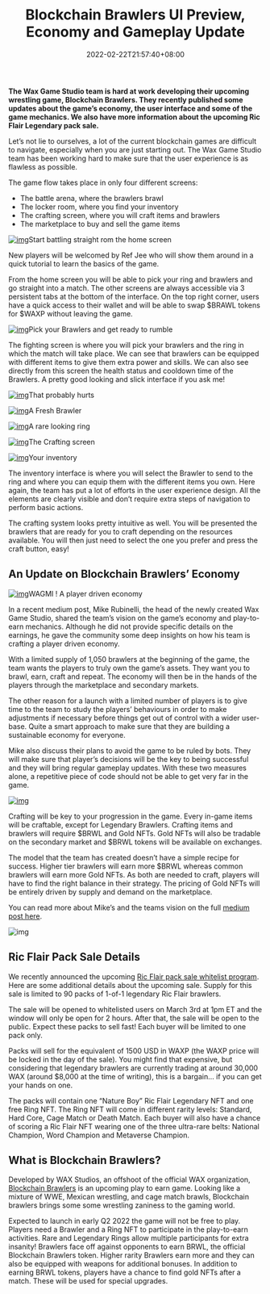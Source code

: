 ﻿---
title: "Blockchain Brawlers UI Preview, Economy and Gameplay Update"
date: 2022-02-22T21:57:40+08:00
lastmod: 2022-02-22T16:45:40+08:00
draft: false
authors: ["Lyndon"]
description: "The Wax Game Studio team is hard at work developing their upcoming wrestling game, Blockchain Brawlers. They recently published some updates about the game¡¯s economy, the user interface and some of the game mechanics. We also have more information about the upcoming Ric Flair Legendary pack sale."
featuredImage: "blockchain-brawlers-ui-preview-economy-and-gameplay-update.jpg"
tags: ["Strategy Games","Play to Earn"]
categories: ["news"]
news: ["Strategy Games"]
weight: 
lightgallery: true
pinned: false
recommend: false
recommend1: false
---

**The Wax Game Studio team is hard at work developing their upcoming wrestling game, Blockchain Brawlers. They recently published some updates about the game’s economy, the user interface and some of the game mechanics. We also have more information about the upcoming Ric Flair Legendary pack sale.**

Let’s not lie to ourselves, a lot of the current blockchain games are difficult to navigate, especially when you are just starting out. The Wax Game Studio team has been working hard to make sure that the user experience is as flawless as possible.

The game flow takes place in only four different screens:

- The battle arena, where the brawlers brawl
- The locker room, where you find your inventory
- The crafting screen, where you will craft items and brawlers
- The marketplace to buy and sell the game items

[![img](https://www.playtoearn.online/wp-content/uploads/2022/02/welcome-screen-1024x576.jpg)](https://www.playtoearn.online/wp-content/uploads/2022/02/welcome-screen.jpg)Start battling straight rom the home screen

New players will be welcomed by Ref Jee who will show them around in a quick tutorial to learn the basics of the game.

From the home screen you will be able to pick your ring and brawlers and go straight into a match. The other screens are always accessible via 3 persistent tabs at the bottom of the interface. On the top right corner, users have a quick access to their wallet and will be able to swap $BRAWL tokens for $WAXP without leaving the game.

[![img](https://www.playtoearn.online/wp-content/uploads/2022/02/fighting-screen-1024x576.jpg)](https://www.playtoearn.online/wp-content/uploads/2022/02/fighting-screen.jpg)Pick your Brawlers and get ready to rumble

The fighting screen is where you will pick your brawlers and the ring in which the match will take place. We can see that brawlers can be equipped with different items to give them extra power and skills. We can also see directly from this screen the health status and cooldown time of the Brawlers. A pretty good looking and slick interface if you ask me!

[![img](https://www.playtoearn.online/wp-content/uploads/2022/02/baseball-bat.jpg)](https://www.playtoearn.online/wp-content/uploads/2022/02/baseball-bat.jpg)That probably hurts

[![img](https://www.playtoearn.online/wp-content/uploads/2022/02/brawler.jpg)](https://www.playtoearn.online/wp-content/uploads/2022/02/brawler.jpg)A Fresh Brawler

[![img](https://www.playtoearn.online/wp-content/uploads/2022/02/cage-match.jpg)](https://www.playtoearn.online/wp-content/uploads/2022/02/cage-match.jpg)A rare looking ring

[![img](https://www.playtoearn.online/wp-content/uploads/2022/02/crafting-screen-1024x576.jpg)](https://www.playtoearn.online/wp-content/uploads/2022/02/crafting-screen.jpg)The Crafting screen

[![img](https://www.playtoearn.online/wp-content/uploads/2022/02/inventory-screen-1024x576.jpg)](https://www.playtoearn.online/wp-content/uploads/2022/02/inventory-screen.jpg)Your inventory

The inventory interface is where you will select the Brawler to send to the ring and where you can equip them with the different items you own. Here again, the team has put a lot of efforts in the user experience design. All the elements are clearly visible and don’t require extra steps of navigation to perform basic actions.

The crafting system looks pretty intuitive as well. You will be presented the brawlers that are ready for you to craft depending on the resources available. You will then just need to select the one you prefer and press the craft button, easy!

## An Update on Blockchain Brawlers’ Economy

[![img](https://www.playtoearn.online/wp-content/uploads/2022/02/blockchain-brawlers-economy-1024x576.jpg)](https://www.playtoearn.online/wp-content/uploads/2022/02/blockchain-brawlers-economy.jpg)WAGMI ! A player driven economy

In a recent medium post, Mike Rubinelli, the head of the newly created Wax Game Studio, shared the team’s vision on the game’s economy and play-to-earn mechanics. Although he did not provide specific details on the earnings, he gave the community some deep insights on how his team is crafting a player driven economy.

With a limited supply of 1,050 brawlers at the beginning of the game, the team wants the players to truly own the game’s assets. They want you to brawl, earn, craft and repeat. The economy will then be in the hands of the players through the marketplace and secondary markets.

The other reason for a launch with a limited number of players is to give time to the team to study the players’ behaviours in order to make adjustments if necessary before things get out of control with a wider user-base. Quite a smart approach to make sure that they are building a sustainable economy for everyone.

Mike also discuss their plans to avoid the game to be ruled by bots. They will make sure that player’s decisions will be the key to being successful and they will bring regular gameplay updates. With these two measures alone, a repetitive piece of code should not be able to get very far in the game.

[![img](http://www.playtoearn.online/wp-content/uploads/2022/02/BcBrawlers_Game_Mechanics_v3-1024x1024-1-1024x1024.jpeg)](https://www.playtoearn.online/wp-content/uploads/2022/02/BcBrawlers_Game_Mechanics_v3-1024x1024-1.jpeg)

Crafting will be key to your progression in the game. Every in-game items will be craftable, except for Legendary Brawlers. Crafting items and brawlers will require $BRWL and Gold NFTs. Gold NFTs will also be tradable on the secondary market and $BRWL tokens will be available on exchanges.

The model that the team has created doesn’t have a simple recipe for success. Higher tier brawlers will earn more $BRWL whereas common brawlers will earn more Gold NFTs. As both are needed to craft, players will have to find the right balance in their strategy. The pricing of Gold NFTs will be entirely driven by supply and demand on the marketplace.

You can read more about Mike’s and the teams vision on the full [medium post here](https://wax-io.medium.com/blockchain-brawlers-economic-evolution-4cd9fd0ffab9).

![img](https://www.playtoearn.online/wp-content/uploads/2022/02/ric-flair-pack-1024x432.jpg)

## Ric Flair Pack Sale Details

We recently announced the upcoming [Ric Flair pack sale whitelist program](https://www.playtoearn.online/2022/02/02/ric-flair-coming-to-wax-with-an-exclusive-blockchain-brawlers-nft-drop/). Here are some additional details about the upcoming sale. Supply for this sale is limited to 90 packs of 1-of-1 legendary Ric Flair brawlers.

The sale will be opened to whitelisted users on March 3rd at 1pm ET and the window will only be open for 2 hours. After that, the sale will be open to the public. Expect these packs to sell fast! Each buyer will be limited to one pack only.

Packs will sell for the equivalent of 1500 USD in WAXP (the WAXP price will be locked in the day of the sale). You might find that expensive, but considering that legendary brawlers are currently trading at around 30,000 WAX (around $8,000 at the time of writing), this is a bargain… if you can get your hands on one.

The packs will contain one “Nature Boy” Ric Flair Legendary NFT and one free Ring NFT. The Ring NFT will come in different rarity levels: Standard, Hard Core, Cage Match or Death Match. Each buyer will also have a chance of scoring a Ric Flair NFT wearing one of the three ultra-rare belts: National Champion, Word Champion and Metaverse Champion.

## What is Blockchain Brawlers?

Developed by WAX Studios, an offshoot of the official WAX organization, [Blockchain Brawlers](https://www.bcbrawlers.com/) is an upcoming play to earn game. Looking like a mixture of WWE, Mexican wrestling, and cage match brawls, Blockchain brawlers brings some some wrestling zaniness to the gaming world.

Expected to launch in early Q2 2022 the game will not be free to play. Players need a Brawler and a Ring NFT to participate in the play-to-earn activities. Rare and Legendary Rings allow multiple participants for extra insanity! Brawlers face off against opponents to earn BRWL, the official Blockchain Brawlers token. Higher rarity Brawlers earn more and they can also be equipped with weapons for additional bonuses. In addition to earning BRWL tokens, players have a chance to find gold NFTs after a match. These will be used for special upgrades.